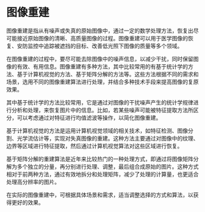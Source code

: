 # 图像重建

图像重建是指从有噪声或失真的原始图像中，通过一定的数学处理方法，恢复出尽可能接近原始图像的清晰、高质量图像的过程。图像重建可以用于医学图像的恢复、安防监控中追踪被遮挡的目标、改善低光照下图像的质量等多个领域。

在图像重建的过程中，要尽可能去除图像中的噪声信息，以减少干扰，同时保留图像的有效、有用信息。图像重建有多种方法，其中比较常用的有基于统计学的方法、基于计算机视觉的方法、基于矩阵分解的方法等。这些方法根据不同的需求和场景，选用不同的图像重建算法进行处理，并结合多种技术手段来提高图像的复原效果。

其中基于统计学的方法比较常用，它是通过对图像的干扰噪声产生的统计学规律进行分析和处理，来恢复图片中的信息。比如，若某些噪声可能被特征提取方法所区分，可以考虑通过对特征进行均值滤波等操作，以简化图像重建。

基于计算机视觉的方法是运用计算机视觉领域的相关技术，如特征检测、图像分割、光学流估计等，实现对失真图像的重建。这种方法主要通过对图像中的纹理、边界等区域进行特征提取，然后通过计算机视觉算法对这些区域进行恢复。

基于矩阵分解的重建算法是近年来比较热门的一种处理方式，即通过将图像矩阵分解为多个独立的分量，再分别进行处理、调整，最后组合成原始的图片。这种方式相对于前两种方法，通过有效地拆分和处理矩阵，减少了处理的计算量，也更适合处理高分辨率的图片。

在实际的图像重建中，可根据具体场景和需求，适当调整选择的方式和算法，以获得更好的效果。